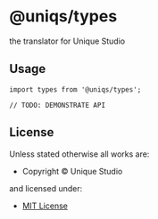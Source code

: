 <!-- TITLE/ -->

<h1>@uniqs/types</h1>

<!-- /TITLE -->


<!-- DESCRIPTION/ -->

the translator for Unique Studio

<!-- /DESCRIPTION -->


## Usage

```
import types from '@uniqs/types';

// TODO: DEMONSTRATE API
```

<!-- LICENSE/ -->

<h2>License</h2>

Unless stated otherwise all works are:

<ul><li>Copyright &copy; Unique Studio</li></ul>

and licensed under:

<ul><li><a href="http://spdx.org/licenses/MIT.html">MIT License</a></li></ul>

<!-- /LICENSE -->
